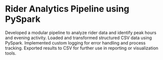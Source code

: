# Rider Analytics Pipeline using PySpark

Developed a modular pipeline to analyze rider data and identify peak hours and evening activity.
Loaded and transformed structured CSV data using PySpark.
Implemented custom logging for error handling and process tracking.
Exported results to CSV for further use in reporting or visualization tools.
